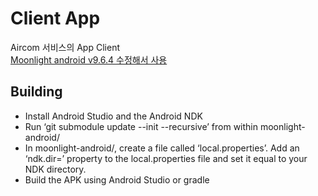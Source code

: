 # Client App

Aircom 서비스의 App Client</br>
[Moonlight android v9.6.4 수정해서 사용](https://github.com/moonlight-stream/moonlight-android/releases/tag/v9.6.4)



## Building
* Install Android Studio and the Android NDK
* Run ‘git submodule update --init --recursive’ from within moonlight-android/
* In moonlight-android/, create a file called ‘local.properties’. Add an ‘ndk.dir=’ property to the local.properties file and set it equal to your NDK directory.
* Build the APK using Android Studio or gradle

